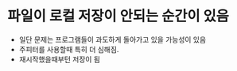 # 파일이 로컬 저장이 안되는 순간이 있음

- 일단 문제는 프로그램들이 과도하게 돌아가고 있을 가능성이 있음
- 주피터를 사용할때 특히 더 심해짐.
- 재시작했을때부턴 저장이 됨
